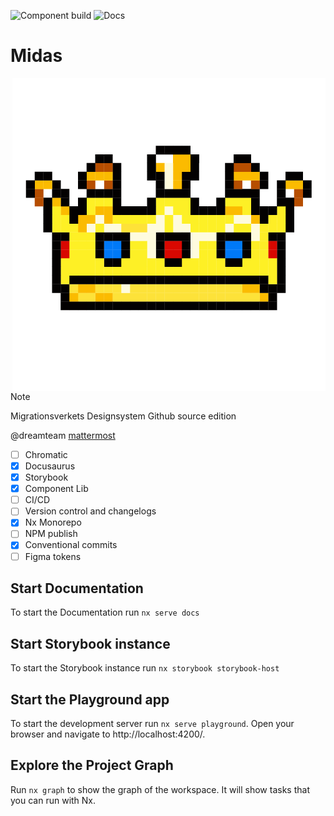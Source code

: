 ![Component build](https://github.com/migrationsverket/midas/actions/workflows/components-ci.yml/badge.svg) ![Docs](https://github.com/migrationsverket/midas/actions/workflows/documentation-ci.yml/badge.svg)

# Midas

<img src="./apps/docs/static/img/MIDAS_crown.png" align="right">

> [!NOTE]
> Migrationsverkets Designsystem Github source edition
> 
> @dreamteam [mattermost](https://itverktyg.migrationsverket.se/mattermost/migrationsverket/channels/designsystem-support)

- [ ] Chromatic
- [x] Docusaurus
- [x] Storybook
- [x] Component Lib
- [ ] CI/CD
- [ ] Version control and changelogs
- [x] Nx Monorepo
- [ ] NPM publish
- [x] Conventional commits
- [ ] Figma tokens

## Start Documentation

To start the Documentation run `nx serve docs`

## Start Storybook instance

To start the Storybook instance run `nx storybook storybook-host`

## Start the Playground app

To start the development server run `nx serve playground`. Open your browser and navigate to http://localhost:4200/.

## Explore the Project Graph
Run `nx graph` to show the graph of the workspace.
It will show tasks that you can run with Nx.


